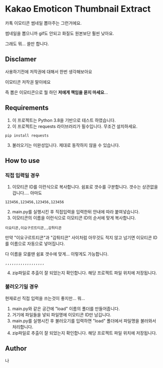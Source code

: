# Kakao Emoticon Thumbnail Extract
카톡 이모티콘 썸네일 뽑아주는 그런거에요.

썸네일을 뽑으니까 gif도 안되고 화질도 원본보단 훨씬 낮아요.

그래도 뭐... 쓸만 합니다.

## Disclamer
사용하기전에 저작권에 대해서 한번 생각해보아요

이모티콘 저작권 말이에요

즉 뽑은 이모티콘으로 뭘 하던 **저에게 책임을 묻지 마세요**...

## Requirements
1. 이 프로젝트는 Python 3.8을 기반으로 테스트 하였습니다.
2. 이 프로젝트는 requests 라이브러리가 필수입니다. 무조건 설치하세요.
```
pip install requests
```
3. 불러오기는 미완성입니다. 제대로 동작하지 않을 수 있습니다.

## How to use
### 직접 입력일 경우 
1. 이모티콘 ID를 이런식으로 복사합니다. 쉼표로 갯수를 구분합니다. 갯수는 상관없을겁니다.... 아마도
```
123456,123456,123456,123456
```
2. main.py를 실행시킨 후 직접입력을 입력한뒤 안내에 따라 붙여넣습니다.
3. 이모티콘의 이름을 이런식으로 이모티콘 ID의 순서에 맞게 복사합니다.
```
이요티콘,이요구르트티콘,,감튀티콘
```
만약 "이요구르트티콘"과 "감튀티콘" 사이처럼 아무것도 적지 않고 넘기면 이모티콘 ID를 이름으로 자동으로 넣어집니다.

다 이름을 모를땐 쉼표 갯수에 맞게... 이렇게도 가능합니다.
```
,,,,,,,,,,,,,,,,,,
```
4. zip파일로 추출이 잘 되었는지 확인합니다. 해당 프로젝트 파일 위치에 저장됩니다.

### 불러오기일 경우 

현재로선 직접 입력을 쓰는것이 좋지만... 뭐...
1. main.py와 같은 공간에 "load" 이름의 폴더를 만들어줍니다.
2. 거기에 파일들을 넣되 파일명에 이모티콘 ID만 남깁니다.
3. main.py를 실행시킨 후 불러오기를 입력하면 "load" 폴더에서 파일명을 불러와서 처리합니다.
4. zip파일로 추출이 잘 되었는지 확인합니다. 해당 프로젝트 파일 위치에 저장됩니다.

## Author
나
